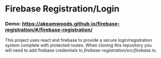 # Firebase Registration/Login
### Demo: https://akeamwoods.github.io/firebase-registration/#/firebase-registration/

This project uses react and firebase to provide a secure login/registration system complete with protected routes. When cloning this repository you will need to add firebase credentials to *firebase-registration/src/firebase.ts*. 
